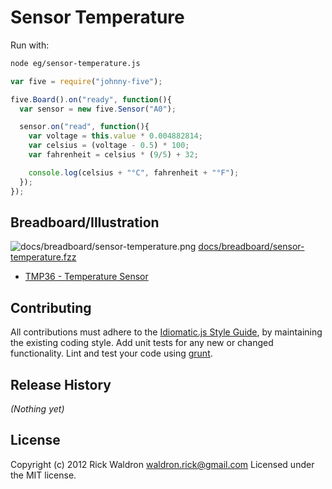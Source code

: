 # Sensor Temperature

Run with:
```bash
node eg/sensor-temperature.js
```


```javascript
var five = require("johnny-five");

five.Board().on("ready", function(){
  var sensor = new five.Sensor("A0");

  sensor.on("read", function(){
    var voltage = this.value * 0.004882814;
    var celsius = (voltage - 0.5) * 100;
    var fahrenheit = celsius * (9/5) + 32;

    console.log(celsius + "°C", fahrenheit + "°F");
  });
});


```


## Breadboard/Illustration


![docs/breadboard/sensor-temperature.png](breadboard/sensor-temperature.png)
[docs/breadboard/sensor-temperature.fzz](breadboard/sensor-temperature.fzz)



- [TMP36 - Temperature Sensor](https://www.sparkfun.com/products/10988)





## Contributing
All contributions must adhere to the [Idiomatic.js Style Guide](https://github.com/rwldrn/idiomatic.js),
by maintaining the existing coding style. Add unit tests for any new or changed functionality. Lint and test your code using [grunt](https://github.com/cowboy/grunt).

## Release History
_(Nothing yet)_

## License
Copyright (c) 2012 Rick Waldron <waldron.rick@gmail.com>
Licensed under the MIT license.
